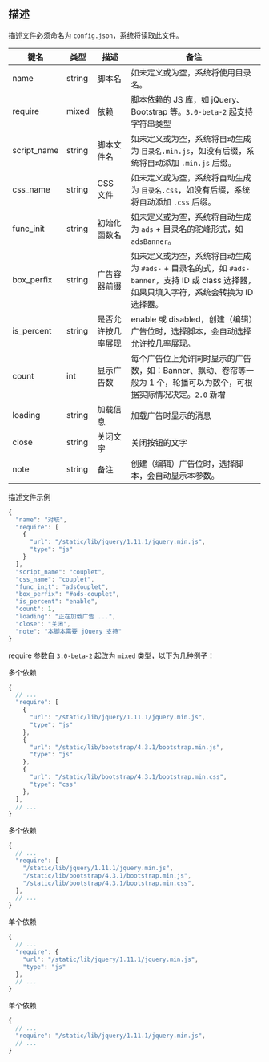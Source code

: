 ## 描述

描述文件必须命名为 `config.json`，系统将读取此文件。

| 键名 | 类型 | 描述 | 备注
| - | - | - | - |
| name | string | 脚本名 | 如未定义或为空，系统将使用目录名。 |
| require | mixed | 依赖 | 脚本依赖的 JS 库，如 jQuery、Bootstrap 等。`3.0-beta-2` 起支持字符串类型 |
| script_name | string | 脚本文件名 | 如未定义或为空，系统将自动生成为 `目录名.min.js`，如没有后缀，系统将自动添加 `.min.js` 后缀。 |
| css_name | string | CSS 文件 | 如未定义或为空，系统将自动生成为 `目录名.css`，如没有后缀，系统将自动添加 `.css` 后缀。 |
| func_init | string | 初始化函数名 | 如未定义或为空，系统将自动生成为 `ads` + 目录名的驼峰形式，如 `adsBanner`。 |
| box_perfix | string | 广告容器前缀 | 如未定义或为空，系统将自动生成为 `#ads-` + 目录名的式，如 `#ads-banner`，支持 ID 或 class 选择器，如果只填入字符，系统会转换为 ID 选择器。 |
| is_percent | string | 是否允许按几率展现 | enable 或 disabled，创建（编辑）广告位时，选择脚本，会自动选择允许按几率展现。|
| count | int | 显示广告数 | 每个广告位上允许同时显示的广告数，如：Banner、飘动、卷帘等一般为 1 个，轮播可以为数个，可根据实际情况决定。`2.0` 新增 |
| loading | string | 加载信息 | 加载广告时显示的消息 |
| close | string | 关闭文字 | 关闭按钮的文字 |
| note | string | 备注 | 创建（编辑）广告位时，选择脚本，会自动显示本参数。 |

描述文件示例

``` javascript
{
  "name": "对联",
  "require": [
    {
      "url": "/static/lib/jquery/1.11.1/jquery.min.js",
      "type": "js"
    }
  ],
  "script_name": "couplet",
  "css_name": "couplet",
  "func_init": "adsCouplet",
  "box_perfix": "#ads-couplet",
  "is_percent": "enable",
  "count": 1,
  "loading": "正在加载广告 ...",
  "close": "关闭",
  "note": "本脚本需要 jQuery 支持"
}
```

require 参数自 `3.0-beta-2` 起改为 `mixed` 类型，以下为几种例子：

多个依赖

``` javascript
{
  // ...
  "require": [
    {
      "url": "/static/lib/jquery/1.11.1/jquery.min.js",
      "type": "js"
    },
    {
      "url": "/static/lib/bootstrap/4.3.1/bootstrap.min.js",
      "type": "js"
    },
    {
      "url": "/static/lib/bootstrap/4.3.1/bootstrap.min.css",
      "type": "css"
    },
  ],
  // ...
}
```

多个依赖

``` javascript
{
  // ...
  "require": [
    "/static/lib/jquery/1.11.1/jquery.min.js",
    "/static/lib/bootstrap/4.3.1/bootstrap.min.js",
    "/static/lib/bootstrap/4.3.1/bootstrap.min.css",
  ],
  // ...
}
```

单个依赖

``` javascript
{
  // ...
  "require": {
    "url": "/static/lib/jquery/1.11.1/jquery.min.js",
    "type": "js"
  },
  // ...
}
```

单个依赖

``` javascript
{
  // ...
  "require": "/static/lib/jquery/1.11.1/jquery.min.js",
  // ...
}
```
